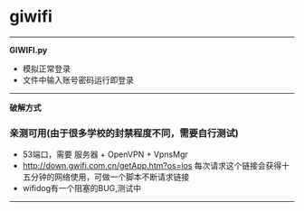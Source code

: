 # giwifi
----
**GIWIFI.py** 
* 模拟正常登录
* 文件中输入账号密码运行即登录
----
**破解方式**
### 亲测可用(由于很多学校的封禁程度不同，需要自行测试)
* 53端口，需要 服务器 + OpenVPN + VpnsMgr
* http://down.gwifi.com.cn/getApp.htm?os=ios 每次请求这个链接会获得十五分钟的网络使用，可做一个脚本不断请求链接
* wifidog有一个阻塞的BUG,测试中
----
